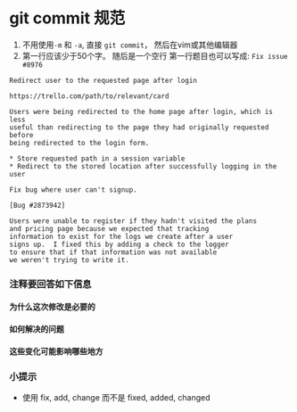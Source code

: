 # git commit 规范

1. 不用使用`-m` 和 `-a`, 直接 `git commit`， 然后在vim或其他编辑器
2. 第一行应该少于50个字。 随后是一个空行 第一行题目也可以写成: `Fix issue #8976`

```
Redirect user to the requested page after login

https://trello.com/path/to/relevant/card

Users were being redirected to the home page after login, which is less
useful than redirecting to the page they had originally requested before
being redirected to the login form.

* Store requested path in a session variable
* Redirect to the stored location after successfully logging in the user
```

```
Fix bug where user can't signup.

[Bug #2873942]

Users were unable to register if they hadn't visited the plans
and pricing page because we expected that tracking
information to exist for the logs we create after a user
signs up.  I fixed this by adding a check to the logger
to ensure that if that information was not available
we weren't trying to write it.
```

### 注释要回答如下信息

#### 为什么这次修改是必要的
#### 如何解决的问题
#### 这些变化可能影响哪些地方

### 小提示
* 使用 fix, add, change 而不是 fixed, added, changed
